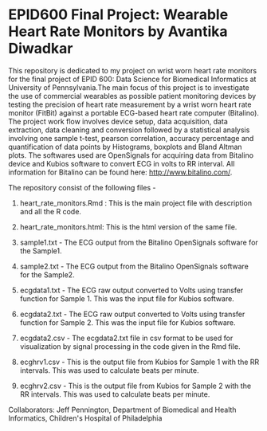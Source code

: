 # EPID600 Final Project: Wearable Heart Rate Monitors by Avantika Diwadkar

This repository is dedicated to my project on wrist worn heart rate monitors for the final project of EPID 600: Data Science for Biomedical Informatics at University of Pennsylvania.The main focus of this project is to investigate the use of commercial wearables as possible patient monitoring devices by testing the precision of heart rate measurement by a wrist worn heart rate monitor (FitBit) against a portable ECG-based heart rate computer (Bitalino). The project work flow involves device setup, data acquisition, data extraction, data cleaning and conversion followed by a statistical analysis involving one sample t-test, pearson correlation, accuracy percentage and quantification of data points by Histograms, boxplots and Bland Altman plots. The softwares used are OpenSignals for acquiring data from Bitalino device and Kubios software to convert ECG in volts to RR interval. All information for Bitalino can be found here: http://www.bitalino.com/. 

The repository consist of the following files -

1) heart_rate_monitors.Rmd : This is the main project file with description and all the R code.

2) heart_rate_monitors.html: This is the html version of the same file.

3) sample1.txt - The ECG output from the Bitalino OpenSignals software for the Sample1.

4) sample2.txt - The ECG output from the Bitalino OpenSignals software for the Sample2.

5) ecgdata1.txt - The ECG raw output converted to Volts using transfer function for Sample 1. This was the input file for Kubios software.

6) ecgdata2.txt - The ECG raw output converted to Volts using transfer function for Sample 2. This was the input file for Kubios software.

7) ecgdata2.csv - The ecgdata2.txt file in csv format to be used for visualization by signal processing in the code given in the Rmd file.

8) ecghrv1.csv - This is the output file from Kubios for Sample 1 with the RR intervals. This was used to calculate beats per minute.

9) ecghrv2.csv - This is the output file from Kubios for Sample 2 with the RR intervals. This was used to calculate beats per minute.

Collaborators:
Jeff Pennington, Department of Biomedical and Health Informatics, Children's Hospital of Philadelphia

<!-- Links -->
[forking]: https://guides.github.com/activities/forking/
[ref-clone]: http://gitref.org/creating/#clone
[ref-commit]: http://gitref.org/basic/#commit
[ref-push]: http://gitref.org/remotes/#push
[pull-request]: https://help.github.com/articles/creating-a-pull-request
